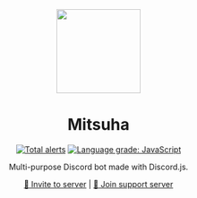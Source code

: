 <div align="center">

<img src="https://images-ext-2.discordapp.net/external/HF7kH9cYf9EY-777jq2CLU1h2y8qNKHbKzUa7z5BstY/%3Fsize%3D2048/https/cdn.discordapp.com/avatars/749640517549293729/e2f29a4f2e81831adea48c92ba6063c2.webp?width=473&height=473" height="150" width="150"/>

<h1 id="mitsuha">Mitsuha</h1>
<p><a href="https://lgtm.com/projects/g/theRealAyan/mitsuha-project/alerts/"><img src="https://img.shields.io/lgtm/alerts/g/theRealAyan/mitsuha-project.svg?logo=lgtm&amp;logoWidth=18" alt="Total alerts"></a>
<a href="https://lgtm.com/projects/g/theRealAyan/mitsuha-project/context:javascript"><img src="https://img.shields.io/lgtm/grade/javascript/g/theRealAyan/mitsuha-project.svg?logo=lgtm&amp;logoWidth=18" alt="Language grade: JavaScript"></a></p>
<p>Multi-purpose Discord bot made with Discord.js.</p>
<p><a href="https://discord.com/oauth2/authorize?client_id=749640517549293729&amp;permissions=205323366&amp;scope=bot">🔗 Invite to server</a> |
<a href="https://discord.gg/6Pwak89TTg">🔗 Join support server</a></p>

</div>
